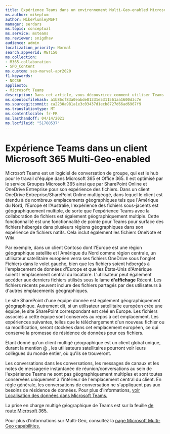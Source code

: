 ```yaml
---
title: Expérience Teams dans un environnement Multi-Geo-enabled Microsoft 365
ms.author: mikeplum
author: MikePlumleyMSFT
manager: serdars
ms.topic: conceptual
ms.service: msteams
ms.reviewer: snigdhav
audience: admin
localization_priority: Normal
search.appverid: MET150
ms.collection:
- M365-collaboration
- SPO_Content
ms.custom: seo-marvel-apr2020
f1.keywords:
- NOCSH
appliesto:
- Microsoft Teams
description: Dans cet article, vous découvrirez comment utiliser Teams dans un environnement Microsoft 365 multigéogé.
ms.openlocfilehash: a1b86cf83a0eabde81331e5311561aa1600d3c7e
ms.sourcegitcommit: ca2230a981a1e3c03437d1ecb8727d66ad6967f9
ms.translationtype: MT
ms.contentlocale: fr-FR
ms.lasthandoff: 04/14/2021
ms.locfileid: "51760537"
---
```

# <a name="teams-experience-in-a-microsoft-365-multi-geo-enabled-tenancy"></a>Expérience Teams dans un client Microsoft 365 Multi-Geo-enabled

Microsoft Teams est un logiciel de conversation de groupe, qui est le hub pour le travail d'équipe dans Microsoft 365 et Office 365. Il est optimisé par le service Groupes Microsoft 365 ainsi que par SharePoint Online et OneDrive Entreprise pour son expérience des fichiers. Dans un client OneDrive Entreprise/SharePoint Online multigéogé, dans lequel le client est étendu à de nombreux emplacements géographiques tels que l'Amérique du Nord, l'Europe et l'Australie, l'expérience des fichiers sous-jacents est géographiquement multiple, de sorte que l'expérience Teams avec la collaboration de fichiers est également géographiquement multiple. Cette fonctionnalité est une fonctionnalité de pointe pour Teams pour surface des fichiers hébergés dans plusieurs régions géographiques dans son expérience de fichiers natifs. Cela inclut également les fichiers OneNote et Wiki.

Par exemple, dans un client Contoso dont l'Europe est une région géographique satellite et l'Amérique  du Nord comme région centrale, un utilisateur satellitaire européen verra ses fichiers OneDrive sous l'onglet Fichiers dans le volet gauche, bien que les fichiers soient hébergés à l'emplacement de données d'Europe et que les États-Unis d'Amérique soient l'emplacement central du locataire. L'utilisateur peut également accéder aux derniers fichiers utilisés sous le lame **d'affichage** Récent. Les fichiers récents peuvent inclure des fichiers partagés par des utilisateurs à d'autres emplacements géographiques. 

Le site SharePoint d'une équipe donnée est également géographiquement géographique. Autrement dit, si un utilisateur satellitaire européen crée une équipe, le site SharePoint correspondant est créé en Europe. Les fichiers associés à cette équipe sont conservés au repos à cet emplacement. Les expériences suivantes, telles que le téléchargement d'un nouveau fichier ou sa modification, seront stockées dans cet emplacement européen, ce qui conserve la promesse de résidence de données pour ces fichiers.

Étant donné qu'un client multigé géographique est un client global unique, durant la mention @ , les utilisateurs satellitaires pourront voir leurs collègues du monde entier, où qu'ils se trouveront.

Les conversations dans les conversations, les messages de canaux et les notes de messagerie instantanée de réunion/conversations au sein de l'expérience Teams ne sont pas géographiquement multiples et sont toutes conservées uniquement à l'intérieur de l'emplacement central du client. En règle générale, les conversations de conversation ne s'appliquent pas aux besoins de résidence de données. Pour plus d'informations, [voir Localisation des données dans Microsoft Teams.](location-of-data-in-teams.md)

La prise en charge multigé géographique de Teams est sur la feuille [de route Microsoft 365.](https://www.microsoft.com/microsoft-365/roadmap?filters=&searchterms=70783)

Pour plus d'informations sur Multi-Geo, consultez la [page Microsoft Multi-Geo capabilities.](https://aka.ms/multi-geo)
